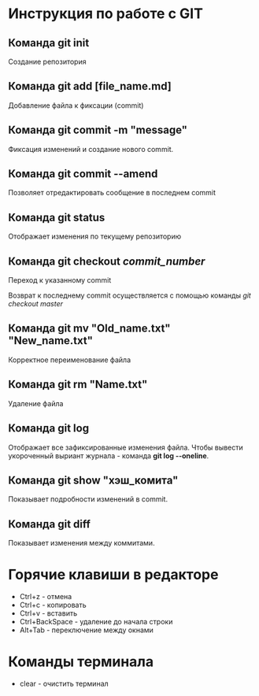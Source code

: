 # Инструкция по работе с GIT
## Команда git init
Создание репозитория
## Команда git add [file_name.md]
Добавление файла к фиксации (commit)
## Команда git commit -m "message"
Фиксация изменений и создание нового commit.
## Команда git commit --amend
Позволяет отредактировать сообщение в последнем commit
## Команда git status
Отображает изменения по текущему репозиторию
## Команда git checkout _commit_number_
Переход к указанному commit

Возврат к последнему commit осуществляется с помощью команды _git checkout master_
## Команда git mv "Old_name.txt" "New_name.txt"
Корректное переименование файла
## Команда git rm "Name.txt"
Удаление файла
## Команда git log
Отображает все зафиксированные изменения файла.
Чтобы вывести укороченный выриант журнала - команда **git log --oneline**.
## Команда git show "хэш_комита"
Показывает подробности изменений в commit.
## Команда git diff
Показывает изменения между коммитами.

# Горячие клавиши в редакторе
* Ctrl+z - отмена
* Ctrl+c - копировать
* Ctrl+v - вставить
* Ctrl+BackSpace - удаление до начала строки
* Alt+Tab - переключение между окнами

# Команды терминала
* clear - очистить терминал